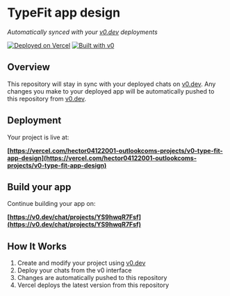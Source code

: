 # TypeFit app design

*Automatically synced with your [v0.dev](https://v0.dev) deployments*

[![Deployed on Vercel](https://img.shields.io/badge/Deployed%20on-Vercel-black?style=for-the-badge&logo=vercel)](https://vercel.com/hector04122001-outlookcoms-projects/v0-type-fit-app-design)
[![Built with v0](https://img.shields.io/badge/Built%20with-v0.dev-black?style=for-the-badge)](https://v0.dev/chat/projects/YS9hwqR7Fsf)

## Overview

This repository will stay in sync with your deployed chats on [v0.dev](https://v0.dev).
Any changes you make to your deployed app will be automatically pushed to this repository from [v0.dev](https://v0.dev).

## Deployment

Your project is live at:

**[https://vercel.com/hector04122001-outlookcoms-projects/v0-type-fit-app-design](https://vercel.com/hector04122001-outlookcoms-projects/v0-type-fit-app-design)**

## Build your app

Continue building your app on:

**[https://v0.dev/chat/projects/YS9hwqR7Fsf](https://v0.dev/chat/projects/YS9hwqR7Fsf)**

## How It Works

1. Create and modify your project using [v0.dev](https://v0.dev)
2. Deploy your chats from the v0 interface
3. Changes are automatically pushed to this repository
4. Vercel deploys the latest version from this repository